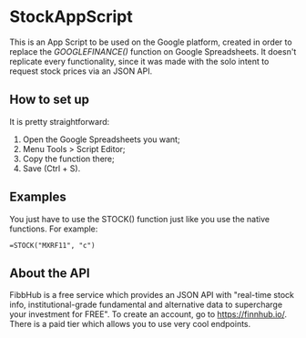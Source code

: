 # StockAppScript
This is an App Script to be used on the Google platform, created in order to replace the *GOOGLEFINANCE()* function on Google Spreadsheets.
It doesn't replicate every functionality, since it was made with the solo intent to request stock prices via an JSON API.

## How to set up
It is pretty straightforward:
1. Open the Google Spreadsheets you want;
2. Menu Tools > Script Editor;
3. Copy the function there;
4. Save (Ctrl + S).

## Examples
You just have to use the STOCK() function just like you use the native functions. For example:

	=STOCK("MXRF11", "c")


## About the API
FibbHub is a free service which provides an JSON API with "real-time stock info, institutional-grade fundamental and alternative data to supercharge your investment for FREE". To create an account, go to https://finnhub.io/.
There is a paid tier which allows you to use very cool endpoints.
